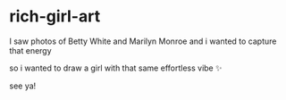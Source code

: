 # rich-girl-art

I saw photos of Betty White and Marilyn Monroe and i wanted to capture that energy

so i wanted to draw a girl with that same effortless vibe ✨

see ya!
